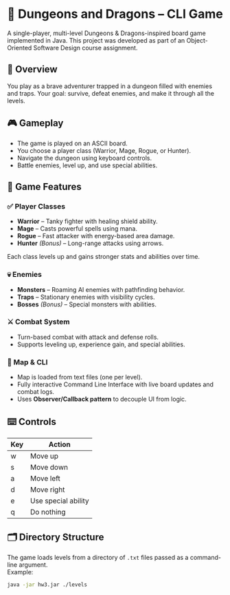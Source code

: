 # 🐉 Dungeons and Dragons – CLI Game

A single-player, multi-level Dungeons & Dragons-inspired board game implemented in Java. This project was developed as part of an Object-Oriented Software Design course assignment.

## 📜 Overview

You play as a brave adventurer trapped in a dungeon filled with enemies and traps. Your goal: survive, defeat enemies, and make it through all the levels.

## 🎮 Gameplay

- The game is played on an ASCII board.
- You choose a player class (Warrior, Mage, Rogue, or Hunter).
- Navigate the dungeon using keyboard controls.
- Battle enemies, level up, and use special abilities.

## 🧩 Game Features

### ✅ Player Classes
- **Warrior** – Tanky fighter with healing shield ability.
- **Mage** – Casts powerful spells using mana.
- **Rogue** – Fast attacker with energy-based area damage.
- **Hunter** *(Bonus)* – Long-range attacks using arrows.

Each class levels up and gains stronger stats and abilities over time.

### 💀 Enemies
- **Monsters** – Roaming AI enemies with pathfinding behavior.
- **Traps** – Stationary enemies with visibility cycles.
- **Bosses** *(Bonus)* – Special monsters with abilities.

### ⚔️ Combat System
- Turn-based combat with attack and defense rolls.
- Supports leveling up, experience gain, and special abilities.

### 🧱 Map & CLI
- Map is loaded from text files (one per level).
- Fully interactive Command Line Interface with live board updates and combat logs.
- Uses **Observer/Callback pattern** to decouple UI from logic.

## ⌨️ Controls

| Key | Action            |
|-----|-------------------|
| w   | Move up           |
| s   | Move down         |
| a   | Move left         |
| d   | Move right        |
| e   | Use special ability |
| q   | Do nothing        |

## 🗂️ Directory Structure

The game loads levels from a directory of `.txt` files passed as a command-line argument.  
Example:
```bash
java -jar hw3.jar ./levels
